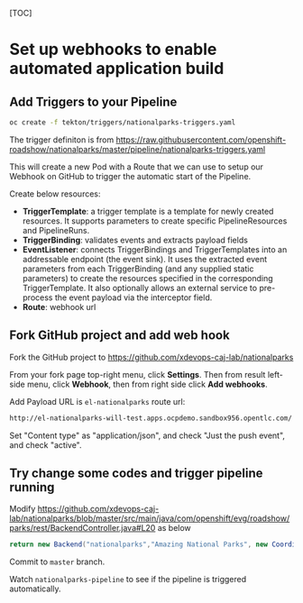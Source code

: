 [TOC]

# Set up webhooks to enable automated application build

## Add Triggers to your Pipeline

```bash
oc create -f tekton/triggers/nationalparks-triggers.yaml
```

The trigger definiton is from <https://raw.githubusercontent.com/openshift-roadshow/nationalparks/master/pipeline/nationalparks-triggers.yaml>



This will create a new Pod with a Route that we can use to setup our Webhook on GitHub to trigger the automatic start of the Pipeline.


Create below resources:
- **TriggerTemplate**: a trigger template is a template for newly created resources. It supports parameters to create specific PipelineResources and PipelineRuns.
- **TriggerBinding**: validates events and extracts payload fields
- **EventListener**: connects TriggerBindings and TriggerTemplates into an addressable endpoint (the event sink). It uses the extracted event parameters from each TriggerBinding (and any supplied static parameters) to create the resources specified in the corresponding TriggerTemplate. It also optionally allows an external service to pre-process the event payload via the interceptor field.
- **Route**: webhook url



## Fork GitHub project and add web hook

Fork the GitHub project to <https://github.com/xdevops-caj-lab/nationalparks>

From your fork page top-right menu, click **Settings**. Then from result left-side menu, click **Webhook**, then from right side click **Add webhooks**.



Add Payload URL is `el-nationalparks` route url: 

```bash
http://el-nationalparks-will-test.apps.ocpdemo.sandbox956.opentlc.com/
```



Set "Content type" as "application/json", and check "Just the push event", and check "active".



## Try change some codes and trigger pipeline running



Modify <https://github.com/xdevops-caj-lab/nationalparks/blob/master/src/main/java/com/openshift/evg/roadshow/parks/rest/BackendController.java#L20> as below

```java
return new Backend("nationalparks","Amazing National Parks", new Coordinates("47.039304", "14.505178"), 4);
```



Commit to `master` branch.

Watch `nationalparks-pipeline` to see if the pipeline is triggered automatically.



